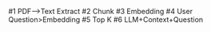 #1 PDF-->Text Extract
#2 Chunk
#3 Embedding
#4 User Question>Embedding
#5 Top K
#6 LLM+Context+Question
